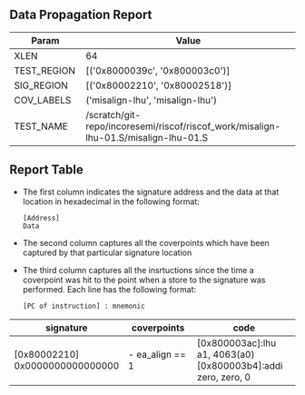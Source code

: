 
## Data Propagation Report

| Param       | Value    |
|-------------|----------|
| XLEN        | 64      |
| TEST_REGION | [('0x8000039c', '0x800003c0')]      |
| SIG_REGION  | [('0x80002210', '0x80002518')]      |
| COV_LABELS  | ('misalign-lhu', 'misalign-lhu')      |
| TEST_NAME   | /scratch/git-repo/incoresemi/riscof/riscof_work/misalign-lhu-01.S/misalign-lhu-01.S    |

## Report Table

- The first column indicates the signature address and the data at that location in hexadecimal in the following format: 
  ```
  [Address]
  Data
  ```

- The second column captures all the coverpoints which have been captured by that particular signature location

- The third column captures all the insrtuctions since the time a coverpoint was
  hit to the point when a store to the signature was performed. Each line has
  the following format:
  ```
  [PC of instruction] : mnemonic
  ```

<style>
table th:first-of-type {
    width: 5%;
}
table th:nth-of-type(2) {
    width: 40%;
}
table th:nth-of-type(3) {
    width: 55%;
}
</style>

|            signature             |    coverpoints     |                                 code                                 |
|----------------------------------|--------------------|----------------------------------------------------------------------|
|[0x80002210]<br>0x0000000000000000|- ea_align == 1<br> |[0x800003ac]:lhu a1, 4063(a0)<br> [0x800003b4]:addi zero, zero, 0<br> |
